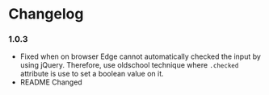 # Changelog
### 1.0.3 
- Fixed when on browser Edge cannot automatically checked the input by using jQuery. Therefore, use oldschool technique where `.checked` attribute is use to set a boolean value on it. 
- README Changed